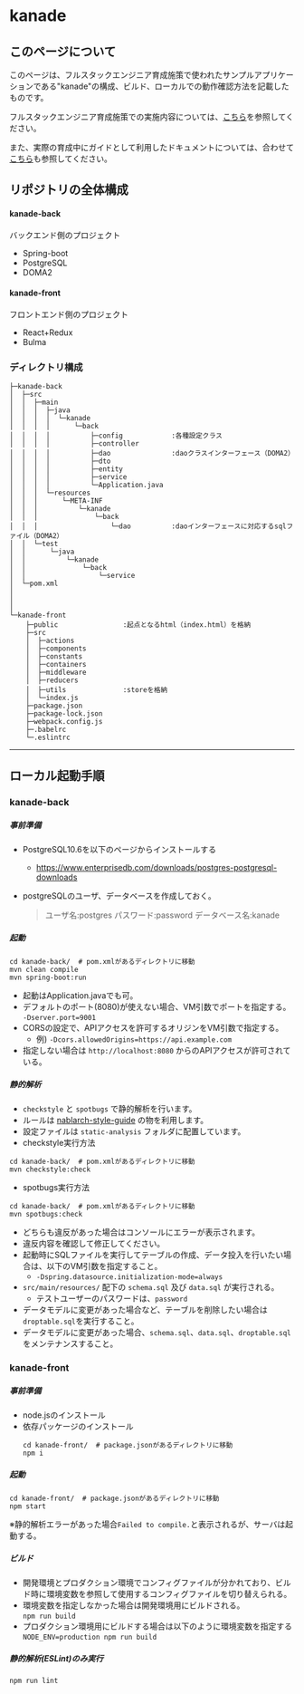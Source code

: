 # kanade

## このページについて

このページは、フルスタックエンジニア育成施策で使われたサンプルアプリケーションである"kanade"の構成、ビルド、ローカルでの動作確認方法を記載したものです。

フルスタックエンジニア育成施策での実施内容については、[こちら](../README.md)を参照してください。

また、実際の育成中にガイドとして利用したドキュメントについては、合わせて[こちら](training-text.md)も参照してください。


## リポジトリの全体構成
#### kanade-back
バックエンド側のプロジェクト
  * Spring-boot
  * PostgreSQL
  * DOMA2

#### kanade-front
フロントエンド側のプロジェクト
  * React+Redux
  * Bulma

### ディレクトリ構成
```
├─kanade-back
│  ├─src
│  │  ├─main
│  │  │  ├─java
│  │  │  │  └─kanade
│  │  │  │      └─back
│  │  │  │          ├─config			:各種設定クラス
│  │  │  │          ├─controller
│  │  │  │          ├─dao				:daoクラスインターフェース（DOMA2）
│  │  │  │          ├─dto
│  │  │  │          ├─entity
│  │  │  │          ├─service
│  │  │  │          └─Application.java
│  │  │  └─resources
│  │  │      └─META-INF
│  │  │          └─kanade
│  │  │              └─back
│  │  │                  └─dao			:daoインターフェースに対応するsqlファイル（DOMA2）
│  │  └─test
│  │      └─java
│  │          └─kanade
│  │              └─back
│  │                  └─service
│  └─pom.xml
│
│
│
└─kanade-front
    ├─public				:起点となるhtml（index.html）を格納
    ├─src
    │  ├─actions
    │  ├─components
    │  ├─constants
    │  ├─containers
    │  ├─middleware
    │  ├─reducers
    │  ├─utils				:storeを格納
    │  └─index.js
    ├─package.json
    ├─package-lock.json
    ├─webpack.config.js
    ├─.babelrc
    └─.eslintrc
```


***

## ローカル起動手順

### kanade-back

##### 事前準備  
* PostgreSQL10.6を以下のページからインストールする
  * https://www.enterprisedb.com/downloads/postgres-postgresql-downloads

* postgreSQLのユーザ、データベースを作成しておく。  
  > ユーザ名:postgres
  > パスワード:password
  > データベース名:kanade

##### 起動
  ```
  cd kanade-back/  # pom.xmlがあるディレクトリに移動
  mvn clean compile  
  mvn spring-boot:run
  ```
  * 起動はApplication.javaでも可。
  * デフォルトのポート(8080)が使えない場合、VM引数でポートを指定する。  
    ```-Dserver.port=9001```
  * CORSの設定で、APIアクセスを許可するオリジンをVM引数で指定する。
    *  例) ```-Dcors.allowedOrigins=https://api.example.com```
  * 指定しない場合は `http://localhost:8080` からのAPIアクセスが許可されている。
   
 ##### 静的解析
 * `checkstyle` と `spotbugs` で静的解析を行います。
 * ルールは [nablarch-style-guide](https://github.com/nablarch-development-standards/nablarch-style-guide) の物を利用します。
 * 設定ファイルは `static-analysis` フォルダに配置しています。
 * checkstyle実行方法
 ```
 cd kanade-back/  # pom.xmlがあるディレクトリに移動
 mvn checkstyle:check
 ```
 
 * spotbugs実行方法
 ```
 cd kanade-back/  # pom.xmlがあるディレクトリに移動
 mvn spotbugs:check
 ```
	 
 * どちらも違反があった場合はコンソールにエラーが表示されます。
 * 違反内容を確認して修正してください。
  * 起動時にSQLファイルを実行してテーブルの作成、データ投入を行いたい場合は、以下のVM引数を指定すること。  
    * ```-Dspring.datasource.initialization-mode=always```
  * `src/main/resources/` 配下の `schema.sql` 及び `data.sql` が実行される。
    * テストユーザーのパスワードは、`password`
  * データモデルに変更があった場合など、テーブルを削除したい場合は`droptable.sql`を実行すること。
  * データモデルに変更があった場合、`schema.sql`、`data.sql`、`droptable.sql`をメンテナンスすること。
	
### kanade-front

##### 事前準備
* node.jsのインストール
* 依存パッケージのインストール
  ```
  cd kanade-front/  # package.jsonがあるディレクトリに移動
  npm i
  ```

##### 起動
```
cd kanade-front/  # package.jsonがあるディレクトリに移動
npm start
```
※静的解析エラーがあった場合```Failed to compile.```と表示されるが、サーバは起動する。

##### ビルド
* 開発環境とプロダクション環境でコンフィグファイルが分かれており、ビルド時に環境変数を参照して使用するコンフィグファイルを切り替えられる。
* 環境変数を指定しなかった場合は開発環境用にビルドされる。  
  ```npm run build```  
* プロダクション環境用にビルドする場合は以下のように環境変数を指定する  
  ```NODE_ENV=production npm run build```  

##### 静的解析(ESLint)のみ実行
```
npm run lint
```
